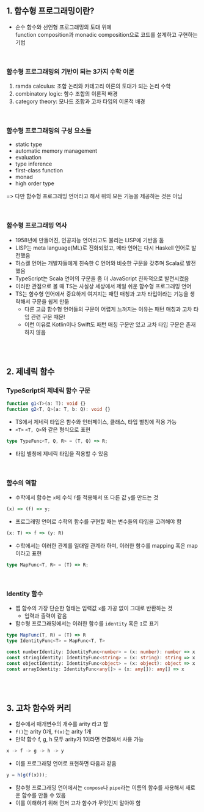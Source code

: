 ## 1. 함수형 프로그래밍이란?

- 순수 함수와 선언형 프로그래밍의 토대 위에<br>function composition과 monadic composition으로 코드를 설계하고 구현하는 기법

<br>

### 함수형 프로그래밍의 기반이 되는 3가지 수학 이론

1. ramda calculus: 조합 논리와 카테고리 이론의 토대가 되는 논리 수학
2. combinatory logic: 함수 조합의 이론적 배경
3. category theory: 모나드 조합과 고차 타입의 이론적 배경

<br>

### 함수형 프로그래밍의 구성 요소들

- static type
- automatic memory management
- evaluation
- type inference
- first-class function
- monad
- high order type

=> 다만 함수형 프로그래밍 언어라고 해서 위의 모든 기능을 제공하는 것은 아님

<br>

### 함수형 프로그래밍 역사

- 1958년에 만들어진, 인공지능 언어라고도 불리는 LISP에 기반을 둠
- LISP는 meta language(ML)로 진화되었고, 메타 언어는 다시 Haskell 언어로 발전했음
- 하스켈 언어는 개발자들에게 친숙한 C 언어와 비슷한 구문을 갖추며 Scala로 발전했음
- TypeScript는 Scala 언어의 구문을 좀 더 JavaScript 친화적으로 발전시켰음
- 이러한 관점으로 볼 때 TS는 사실상 세상에서 제일 쉬운 함수형 프로그래밍 언어
- TS는 함수형 언어에서 중요하게 여겨지는 패턴 매칭과 고차 타입이라는 기능을 생략해서 구문을 쉽게 만듦
  - 다른 고급 함수형 언어들의 구문이 어렵게 느껴지는 이유는 패턴 매칭과 고차 타입 관련 구문 때문!
  - 이런 이유로 Kotlin이나 Swift도 패턴 매칭 구문만 있고 고차 타입 구문은 존재하지 않음

<br>
<br>

## 2. 제네릭 함수

### TypeScript의 제네릭 함수 구문

```ts
function g1<T>(a: T): void {}
function g2<T, Q>(a: T, b: Q): void {}
```

- TS에서 제네릭 타입은 함수와 인터페이스, 클래스, 타입 별칭에 적용 가능
- `<T>` `<T, Q>`와 같은 형식으로 표현

```ts
type TypeFunc<T, Q, R> = (T, Q) => R;
```

- 타입 별칭에 제네릭 타입을 적용할 수 있음

<br>

### 함수의 역할

- 수학에서 함수는 `x`에 수식 `f`를 적용해서 또 다른 값 `y`를 만드는 것

```ts
(x) => (f) => y;
```

- 프로그래밍 언어로 수학의 함수를 구현할 때는 변수들의 타입을 고려해야 함

```ts
(x: T) => f => (y: R)
```

- 수학에서는 이러한 관계를 일대일 관계라 하며, 이러한 함수를 mapping 혹은 map 이라고 표현

```ts
type MapFunc<T, R> = (T) => R;
```

<br>

### Identity 함수

- 맵 함수의 가장 단순한 형태는 입력값 `x`를 가공 없이 그대로 반환하는 것
  - 입력과 출력이 같음
- 함수형 프로그래밍에서는 이러한 함수를 `identity` 혹은 `I`로 표기

```ts
type MapFunc(T, R) = (T) => R
type IdentityFunc<T> = MapFunc<T, T>

const numberIdentity: IdentityFunc<number> = (x: number): number => x
const stringIdentity: IdentityFunc<string> = (x: string): string => x
const objectIdentity: IdentityFunc<object> = (x: object): object => x
const arrayIdentity: IdentityFunc<any[]> = (x: any[]): any[] => x
```

<br>
<br>

## 3. 고차 함수와 커리

- 함수에서 매개변수의 개수를 arity 라고 함
- `f()`는 arity 0개, `f(x)`는 arity 1개
- 만약 함수 f, g, h 모두 arity가 1이라면 연결해서 사용 가능

```ts
x -> f -> g -> h -> y
```

- 이를 프로그래밍 언어로 표현하면 다음과 같음

```ts
y = h(g(f(x)));
```

- 함수형 프로그래밍 언어에서는 `compose`나 `pipe`라는 이름의 함수를 사용해서 새로운 함수를 만들 수 있음
- 이를 이해하기 위해 먼저 고차 함수가 무엇인지 알아야 함
